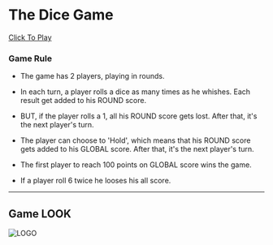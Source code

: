 # The Dice Game

[Click To Play](https://siddhant2155.github.io/The-Dice-Game/)

### Game Rule

- The game has 2 players, playing in rounds.

- In each turn, a player rolls a dice as many times as he whishes. Each result get added to his ROUND score.

- BUT, if the player rolls a 1, all his ROUND score gets lost. After that, it's the next player's turn.
- The player can choose to 'Hold', which means that his ROUND score gets added to his GLOBAL score. After that, it's the next player's turn.
- The first player to reach 100 points on GLOBAL score wins the game.
- If a player roll 6 twice he looses his all score.

---

## Game LOOK

![LOGO](https://github.com/Siddhant2155/The-Dice-Game/blob/master/image/gameLook.png)
